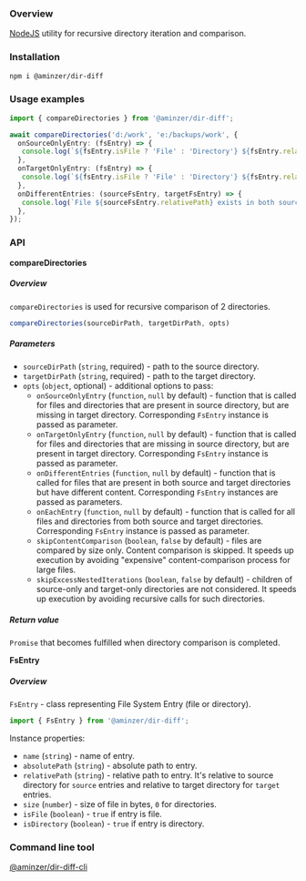 ### Overview

[NodeJS](https://nodejs.org) utility for recursive directory iteration and comparison.

### Installation

```bash
npm i @aminzer/dir-diff
```

### Usage examples

```typescript
import { compareDirectories } from '@aminzer/dir-diff';

await compareDirectories('d:/work', 'e:/backups/work', {
  onSourceOnlyEntry: (fsEntry) => {
   console.log(`${fsEntry.isFile ? 'File' : 'Directory'} ${fsEntry.relativePath} exists in the source directory only`);
  },
  onTargetOnlyEntry: (fsEntry) => {
   console.log(`${fsEntry.isFile ? 'File' : 'Directory'} ${fsEntry.relativePath} exists in the target directory only`);
  },
  onDifferentEntries: (sourceFsEntry, targetFsEntry) => {
   console.log(`File ${sourceFsEntry.relativePath} exists in both source and target directories, but with different content`);
  },
});
```

### API

**compareDirectories**

##### Overview

`compareDirectories` is used for recursive comparison of 2 directories.

```typescript
compareDirectories(sourceDirPath, targetDirPath, opts)
```

##### Parameters

* `sourceDirPath` (`string`, required) - path to the source directory.
* `targetDirPath` (`string`, required) - path to the target directory.
* `opts` (`object`, optional) - additional options to pass:
    * `onSourceOnlyEntry` (`function`, `null` by default) - function that is called for files and directories that are present in source directory, but are missing in target directory. Corresponding `FsEntry` instance is passed as parameter.
    * `onTargetOnlyEntry` (`function`, `null` by default) - function that is called for files and directories that are missing in source directory, but are present in target directory. Corresponding `FsEntry` instance is passed as parameter.
    * `onDifferentEntries` (`function`, `null` by default) - function that is called for files that are present in both source and target directories but have different content. Corresponding `FsEntry` instances are passed as parameters.
    * `onEachEntry` (`function`, `null` by default) - function that is called for all files and directories from both source and target directories. Corresponding `FsEntry` instance is passed as parameter.
    * `skipContentComparison` (`boolean`, `false` by default) - files are compared by size only. Content comparison is skipped. It speeds up execution by avoiding "expensive" content-comparison process for large files.
    * `skipExcessNestedIterations` (`boolean`, `false` by default) - children of source-only and target-only directories are not considered. It speeds up execution by avoiding recursive calls for such directories.

##### Return value

`Promise` that becomes fulfilled when directory comparison is completed.

**FsEntry**

##### Overview

`FsEntry` - class representing File System Entry (file or directory).

```typescript
import { FsEntry } from '@aminzer/dir-diff';
```

Instance properties:
* `name` (`string`) - name of entry.
* `absolutePath` (`string`) - absolute path to entry.
* `relativePath` (`string`) - relative path to entry. It's relative to source directory for `source` entries and relative to target directory for `target` entries.
* `size` (`number`) - size of file in bytes, `0` for directories.
* `isFile` (`boolean`) - `true` if entry is file.
* `isDirectory` (`boolean`) - `true` if entry is directory.

### Command line tool

[@aminzer/dir-diff-cli](https://www.npmjs.com/package/@aminzer/dir-diff-cli)
